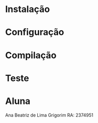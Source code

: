 # Instalação

# Configuração

# Compilação

# Teste

# Aluna
Ana Beatriz de Lima Grigorim RA: 2374951
